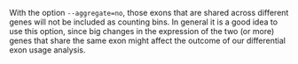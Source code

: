 With the option `--aggregate=no`, those exons that are shared across different genes will not be included as counting bins. In general it is a good idea to use this option, since big changes in the expression of the two (or more) genes that share the same exon might affect the outcome of our differential exon usage analysis.

